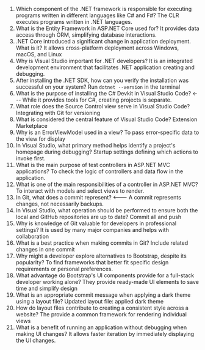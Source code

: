 1. Which component of the .NET framework is responsible for executing programs written in different languages like C# and F#?
The CLR executes programs written in .NET languages.
2. What is the Entity Framework in ASP.NET Core used for?
It provides data access through ORM, simplifying database interactions. 
3. .NET Core introduced a significant change in application deployment. What is it?
It allows cross-platform deployment across Windows, macOS, and Linux
4. Why is Visual Studio important for .NET developers?
It is an integrated development environment that facilitates .NET application creating and debugging.
5. After installing the .NET SDK, how can you verify the installation was successful on your system?
Run `dotnet --version` in the terminal
6. What is the purpose of installing the C# Devkit in Visual Studio Code? <---
While it provides tools for C#, creating projects is separate.
7. What role does the Source Control view serve in Visual Studio Code?
Integrating with Git for versioning 
8. What is considered the central feature of Visual Studio Code?
Extension Marketplace 
9. Why is an ErrorViewModel used in a view?
To pass error-specific data to the view for display
10. In Visual Studio, what primary method helps identify a project's homepage during debugging?
Startup settings defining which actions to invoke first. 
11. What is the main purpose of test controllers in ASP.NET MVC applications?
To check the logic of controllers and data flow in the application. 
12. What is one of the main responsibilities of a controller in ASP.NET MVC?
To interact with models and select views to render. 
13. In Git, what does a commit represent? <---
A commit represents changes, not necessarily backups.
14. In Visual Studio, what operation should be performed to ensure both the local and GitHub repositories are up to date?
Commit all and push 
15. Why is knowledge of Git valuable for developers in professional settings?
It is used by many major companies and helps with collaboration 
16. What is a best practice when making commits in Git?
Include related changes in one commit 
17. Why might a developer explore alternatives to Bootstrap, despite its popularity?
To find frameworks that better fit specific design requirements or personal preferences. 
18. What advantage do Bootstrap's UI components provide for a full-stack developer working alone?
They provide ready-made UI elements to save time and simplify design
19. What is an appropriate commit message when applying a dark theme using a layout file?
Updated layout file: applied dark theme
20. How do layout files contribute to creating a consistent style across a website?
The provide a common framework for rendering individual views 
21. What is a benefit of running an application without debugging when making UI changes?
It allows faster iteration by immediately displaying the UI changes. 
